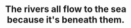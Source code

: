 ---
title: The rivers all flow to the sea because it's beneath them.
tags: daoism motion slowness
---